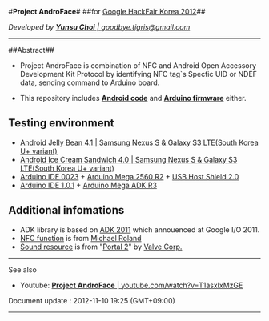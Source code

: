 #**Project AndroFace**#
##for [Google HackFair Korea 2012](http://googledevkr.blogspot.kr/2012/08/google-hackfair.html)##

*Developed by [**Yunsu Choi** | goodbye.tigris@gmail.com](mailto:goodbye.tigris@gmail.com "goodbye.tigris@gmail.com")*

----------
##Abstract##
- Project AndroFace is combination of NFC and Android Open Accessory Development Kit Protocol
by identifying NFC tag`s Specfic UID or NDEF data, sending command to Arduino board.

- This repository includes [**Android code**](https://github.com/YunsuChoi/AndroFace/tree/master/Main) and [**Arduino firmware**](https://github.com/YunsuChoi/AndroFace/tree/master/AndroFace_Firmware/AndroFace_Firmware) either.

## Testing environment ##
- [Android Jelly Bean 4.1 | Samsung Nexus S & Galaxy S3 LTE(South Korea U+ variant)](http://developer.android.com/intl/ko/about/versions/android-4.1.html)
- [Android Ice Cream Sandwich 4.0 | Samsung Nexus S & Galaxy S3 LTE(South Korea U+ variant)](http://developer.android.com/intl/ko/about/versions/android-4.0.3.html)
- [Arduino IDE 0023](http://arduino.googlecode.com/files/arduino-0023.zip) +  [Arduino Mega 2560 R2](http://arduino.cc/en/Main/ArduinoBoardMega2560) + [USB Host Shield 2.0](http://www.circuitsathome.com/products-page/arduino-shields/usb-host-shield-2-0-for-arduino) 
- [Arduino IDE 1.0.1](http://arduino.googlecode.com/files/arduino-1.0.1-windows.zip) +  [Arduino Mega ADK R3](http://arduino.cc/en/Main/ArduinoBoardADK)

## Additional infomations ##
- ADK library is based on [ADK 2011](http://developer.android.com/intl/ko/tools/adk/adk.html) which annouenced at Google I/O 2011.
- [NFC function](https://github.com/YunsuChoi/AndroFace/tree/master/Main) is from [Michael Roland](http://www.mroland.at/projects/nfc-taginfo/)
- [Sound resource](https://github.com/YunsuChoi/AndroFace/tree/master/Main/res/raw) is from "[Portal 2](http://www.thinkwithportals.com/ "thinkwithportals.com")" by [Valve Corp.](http://www.valvesoftware.com/)

----------
See also

- Youtube: [**Project AndroFace** | youtube.com/watch?v=T1asxIxMzGE](http://www.youtube.com/watch?v=T1asxIxMzGE "Project AndroFace")


Document update : 2012-11-10 19:25 (GMT+09:00)

----------
